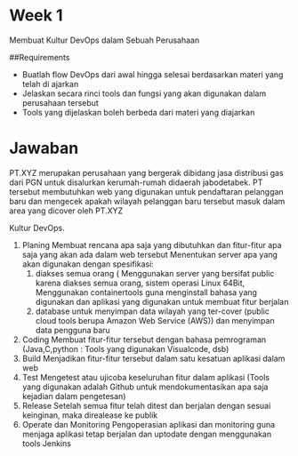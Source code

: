 # Week 1
Membuat Kultur DevOps dalam Sebuah Perusahaan

##Requirements
- Buatlah flow DevOps dari awal hingga selesai berdasarkan materi yang telah di ajarkan
- Jelaskan secara rinci tools dan fungsi yang akan digunakan dalam perusahaan tersebut
- Tools yang dijelaskan boleh berbeda dari materi yang diajarkan

# Jawaban
PT.XYZ merupakan perusahaan yang bergerak dibidang jasa distribusi gas dari PGN untuk disalurkan kerumah-rumah didaerah jabodetabek. PT tersebut membutuhkan web yang digunakan untuk pendaftaran pelanggan baru dan mengecek apakah wilayah pelanggan baru tersebut masuk dalam area yang dicover oleh PT.XYZ

Kultur DevOps.
1. Planing
   Membuat rencana apa saja yang dibutuhkan dan fitur-fitur apa saja yang akan ada dalam      web tersebut
   Menentukan server apa yang akan digunakan dengan spesifikasi:
      1. diakses semua orang ( Menggunakan server yang bersifat public karena diakses semua orang, sistem operasi Linux 64Bit, Menggunakan containertools guna menginstall bahasa            yang digunakan dan aplikasi yang digunakan untuk membuat fitur berjalan
      2. database untuk menyimpan data wilayah yang ter-cover (public cloud tools berupa Amazon Web Service (AWS)) dan menyimpan data pengguna baru 
2. Coding
   Membuat fitur-fitur tersebut dengan bahasa pemrograman (Java,C,python : Tools yang digunakan Visualcode, dsb)
3. Build
   Menjadikan fitur-fitur tersebut dalam satu kesatuan aplikasi dalam web
4. Test
   Mengetest atau ujicoba keseluruhan fitur dalam aplikasi (Tools yang digunakan adalah Github untuk mendokumentasikan apa saja kejadian dalam pengetesan)
5. Release
   Setelah semua fitur telah ditest dan berjalan dengan sesuai keinginan, maka direalease ke publik
6. Operate dan Monitoring
   Pengoperasian aplikasi dan monitoring guna menjaga aplikasi tetap berjalan dan uptodate dengan menggunakan tools Jenkins
